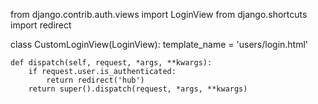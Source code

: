 from django.contrib.auth.views import LoginView
from django.shortcuts import redirect

class CustomLoginView(LoginView):
    template_name = 'users/login.html'
    
    def dispatch(self, request, *args, **kwargs):
        if request.user.is_authenticated:
            return redirect('hub')
        return super().dispatch(request, *args, **kwargs)

